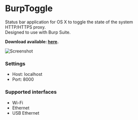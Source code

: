 # BurpToggle

Status bar application for OS X to toggle the state of the system HTTP/HTTPS proxy.   
Designed to use with Burp Suite.  

**Download available: [here](https://github.com/melvinsh/BurpToggle/releases/tag/1.0).**

![Screenshot](https://cloud.githubusercontent.com/assets/1312973/6042878/9230113e-ac88-11e4-953d-b95bbe5d59d4.png)


### Settings
- Host: localhost  
- Port: 8000

### Supported interfaces
- Wi-Fi  
- Ethernet  
- USB Ethernet  
